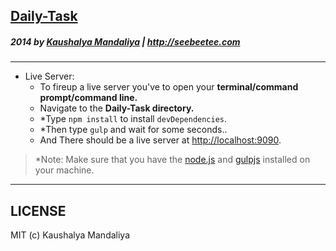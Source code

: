 ## [Daily-Task](http://krman009.github.io/Daily-Task/) 

##### 2014 by [Kaushalya Mandaliya](https://twitter.com/kmandalwala "@kmandalwala") | http://seebeetee.com
---
+ Live Server:
  + To fireup a live server you've to open your **terminal/command prompt/command line.**
  + Navigate to the **Daily-Task directory.**
  + *Type `npm install` to install `devDependencies`.
  + *Then type `gulp` and wait for some seconds..
  + And There should be a live server at [http://localhost:9090](http://localhost:9090).

> *Note: Make sure that you have the [node.js](http://nodejs.org) and [gulpjs](http://gulpjs.com) installed on your machine.

---
## LICENSE
MIT (c) Kaushalya Mandaliya
